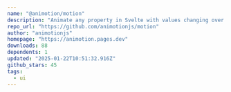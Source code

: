 ```yaml
---
name: "@animotion/motion"
description: "Animate any property in Svelte with values changing over time."
repo_url: "https://github.com/animotionjs/motion"
author: "animotionjs"
homepage: "https://animotion.pages.dev"
downloads: 88
dependents: 1
updated: "2025-01-22T10:51:32.916Z"
github_stars: 45
tags: 
  - ui
---
```

